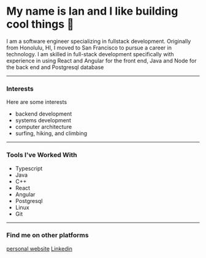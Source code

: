 # My name is Ian and I like building cool things 👋
<p> I am a software engineer specializing in fullstack development. Originally from Honolulu, HI, I moved to San Francisco to pursue a career in technology. I am skilled in full-stack development specifically with experience in using React and Angular for the front end, Java and Node for the back end and Postgresql database </p>

---

### Interests
<p> Here are some interests </p>
<ul>
  <li> backend development </li>
  <li> systems development </li>
  <li> computer architecture </li>
  <li> surfing, hiking, and climbing </li>
</ul>

---

### Tools I've Worked With
- Typescript
- Java
- C++
- React
- Angular
- Postgresql
- Linux
- Git

---

### Find me on other platforms
[personal website](https://www.ianmats.com/)
[Linkedin](https://www.linkedin.com/in/ian-matsumoto/)


<!--
**ianmat55/ianmat55** is a ✨ _special_ ✨ repository because its `README.md` (this file) appears on your GitHub profile.

Here are some ideas to get you started:

- 🔭 I’m currently working on ...
- 🌱 I’m currently learning ...
- 👯 I’m looking to collaborate on ...
- 🤔 I’m looking for help with ...
- 💬 Ask me about ...
- 📫 How to reach me: ...
- 😄 Pronouns: ...
- ⚡ Fun fact: ...
-->
